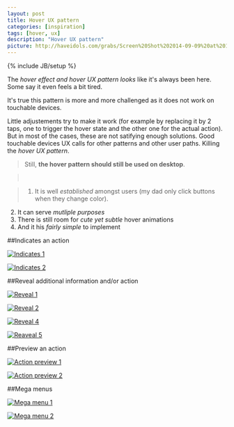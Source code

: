 ```yaml
---
layout: post
title: Hover UX pattern 
categories: [inspiration]
tags: [hover, ux]
description: "Hover UX pattern"
picture: http://haveidols.com/grabs/Screen%20Shot%202014-09-09%20at%2012.11.57.png
---
```

{% include JB/setup %}

The *hover effect and hover UX pattern looks* like it's always been here. Some say it even feels a bit tired.

It's true this pattern is more and more challenged as it does not work on touchable devices.

Little adjustements try to make it work (for example by replacing it by 2 taps, one to trigger the hover state and the other one for the actual action). But in most of the cases, these are not satifying enough solutions.
Good touchable devices UX calls for other patterns and other user paths. Killing the *hover UX pattern*.

> Still, **the hover pattern should still be used on desktop**.

> &nbsp;

> 1. It is well *established* amongst users (my dad only click buttons when they change color). 
2. It can serve *mutliple purposes*
3. There is still room for *cute yet subtle* hover animations
4. And it his *fairly simple* to implement


##Indicates an action

[![Indicates 1](http://haveidols.com/grabs/Screen%20Shot%202014-08-28%20at%2016.21.28.png)](http://tympanus.net/Development/IconHoverEffects)

[![Indicates 2](http://haveidols.com/grabs/Screen%20Shot%202014-08-28%20at%2017.30.33.png)](http://tympanus.net/Development/CreativeLinkEffects)

##Reveal additional information and/or action

[![Reveal 1](http://haveidols.com/grabs/Screen%20Shot%202014-08-28%20at%2016.17.57.png)](http://tympanus.net/Development/HoverEffectIdeas)

[![Reveal 2](http://haveidols.com/grabs/Screen%20Shot%202014-08-28%20at%2016.20.28.png)](http://tympanus.net/Tutorials/CaptionHoverEffects)

[![Reveal 4](http://haveidols.com/grabs/Screen%20Shot%202014-08-28%20at%2017.28.43.png)](http://feedly.com)

[![Reaveal 5](http://haveidols.com/grabs/Screen%20Shot%202014-08-28%20at%2016.22.46.png)](http://tympanus.net/Tutorials/ShapeHoverEffectSVG)

##Preview an action

[![Action preview 1](http://haveidols.com/grabs/Screen%20Shot%202014-08-28%20at%2016.29.41.png)](http://tympanus.net/Development/ArrowNavigationStyles)

[![Action preview 2](http://haveidols.com/grabs/Screen%20Shot%202014-08-28%20at%2017.12.24.png)](<http://www.wikiwand.com/en/Gymnasium_(ancient_Greece)>)

##Mega menus

[![Mega menu 1](http://haveidols.com/grabs/Screen%20Shot%202014-08-28%20at%2018.00.05.png)](http://www.nike.com/fr)

[![Mega menu 2](http://haveidols.com/grabs/Screen%20Shot%202014-08-28%20at%2017.55.06.png)](http://www.bonlook.com)
